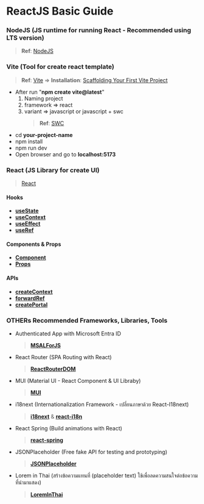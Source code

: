 # ReactJS Basic Guide

### NodeJS (JS runtime for running React - Recommended using LTS version)

> **Ref**: [NodeJS](https://nodejs.org/en)

### Vite (Tool for create react template)

> **Ref**: [Vite](https://vitejs.dev/) => **Installation**: [Scaffolding Your First Vite Project](https://vitejs.dev/guide/#scaffolding-your-first-vite-project)

- After run "**npm create vite@latest**"
  1.  Naming project
  2.  framework => react
  3.  variant => javascript or javascript + swc
      > **Ref**: [SWC](https://swc.rs/)
- cd **your-project-name**
- npm install
- npm run dev
- Open browser and go to **localhost:5173**

### React (JS Library for create UI)

> [React](https://react.dev/)

#### Hooks

- [**useState**](https://react.dev/reference/react/useState)
- [**useContext**](https://react.dev/reference/react/useContext)
- [**useEffect**](https://react.dev/reference/react/useEffect)
- [**useRef**](https://react.dev/reference/react/useRef)

#### Components & Props

- [**Component**](https://react.dev/learn/your-first-component)
- [**Props**](https://react.dev/learn/passing-props-to-a-component)

#### APIs

- [**createContext**](https://react.dev/reference/react/createContext)
- [**forwardRef**](https://react.dev/reference/react/forwardRef)
- [**createPortal**](https://react.dev/reference/react-dom/createPortal)

### OTHERs Recommended  Frameworks, Libraries, Tools

- Authenticated App with Microsoft Entra ID
  > [**MSALForJS**](https://github.com/SiamKubota/react-guide/blob/master/MSAL-LIB-WEB.md)

- React Router (SPA Routing with React)
  > [**ReactRouterDOM**](https://reactrouter.com/en/main)

- MUI (Material UI - React Component & UI Libraby)
  > [**MUI**](https://mui.com/material-ui)

- i18next (Internationalization Framework - เปลี่ยนภาษาด้วย React-I18next)
  > [**i18next**](https://www.i18next.com) & [**react-i18n**](https://react.i18next.com)

- React Spring (Build animations with React)
  > [**react-spring**](https://www.react-spring.dev/)

- JSONPlaceholder (Free fake API for testing and prototyping)
  > [**JSONPlaceholder**](https://jsonplaceholder.typicode.com/)

- Lorem in Thai (สร้างข้อความแทนที่ (placeholder text) ใช้เพื่อลดความสนใจต่อข้อความที่นำมาแสดง)
  > [**LoremInThai**](https://lorem.in.th/)
